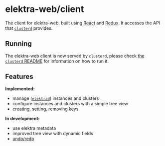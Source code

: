 # elektra-web/client

The client for elektra-web, built using
[React](https://facebook.github.io/react/) and [Redux](http://redux.js.org/). It
accesses the API that [`clusterd`](../clusterd/) provides.


## Running

The elektra-web client is now served by `clusterd`, please check
[the `clusterd` README](../clusterd/README.md) for information on how to run it.


## Features

**Implemented:**

 - manage ([`elektrad`](../elektrad/)) instances and clusters
 - configure instances and clusters with a simple tree view
 - creating, setting, removing keys

**In development:**

 - use elektra metadata
 - improved tree view with dynamic fields
 - [undo/redo](https://github.com/omnidan/redux-undo)
